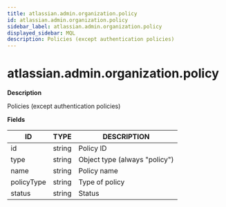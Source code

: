 ```yaml
---
title: atlassian.admin.organization.policy
id: atlassian.admin.organization.policy
sidebar_label: atlassian.admin.organization.policy
displayed_sidebar: MQL
description: Policies (except authentication policies)
---
```


# atlassian.admin.organization.policy

**Description**

Policies (except authentication policies)

**Fields**

| ID         | TYPE   | DESCRIPTION                   |
| ---------- | ------ | ----------------------------- |
| id         | string | Policy ID                     |
| type       | string | Object type (always "policy") |
| name       | string | Policy name                   |
| policyType | string | Type of policy                |
| status     | string | Status                        |
